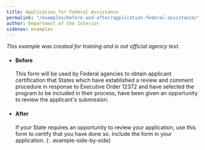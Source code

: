 ```yaml
---
title: Application for Federal Assistance
permalink: "/examples/before-and-after/application-federal-assistance/"
author: Department of the Interior
sidenav: examples
---
```


_This example was created for training and is not official agency text._

* #### Before

  This form will be used by Federal agencies to obtain applicant certification that States which have established a review and comment procedure in response to Executive Order 12372 and have selected the program to be included in their process, have been given an opportunity to review the applicant's submission.

* #### After

  If your State requires an opportunity to review your application, use this form to certify that you have done so. Include the form in your application.
{: .example-side-by-side}
